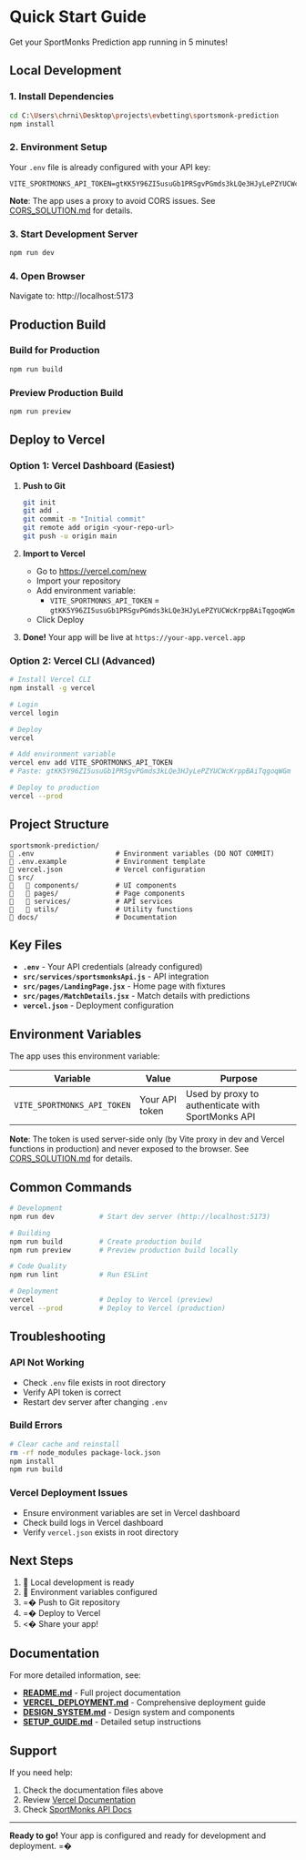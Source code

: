 # Quick Start Guide

Get your SportMonks Prediction app running in 5 minutes!

## Local Development

### 1. Install Dependencies
```bash
cd C:\Users\chrni\Desktop\projects\evbetting\sportsmonk-prediction
npm install
```

### 2. Environment Setup
Your `.env` file is already configured with your API key:
```env
VITE_SPORTMONKS_API_TOKEN=gtKK5Y96ZI5usuGb1PRSgvPGmds3kLQe3HJyLePZYUCWcKrppBAiTqgoqWGm
```

**Note**: The app uses a proxy to avoid CORS issues. See [CORS_SOLUTION.md](./CORS_SOLUTION.md) for details.

### 3. Start Development Server
```bash
npm run dev
```

### 4. Open Browser
Navigate to: http://localhost:5173

## Production Build

### Build for Production
```bash
npm run build
```

### Preview Production Build
```bash
npm run preview
```

## Deploy to Vercel

### Option 1: Vercel Dashboard (Easiest)

1. **Push to Git**
   ```bash
   git init
   git add .
   git commit -m "Initial commit"
   git remote add origin <your-repo-url>
   git push -u origin main
   ```

2. **Import to Vercel**
   - Go to https://vercel.com/new
   - Import your repository
   - Add environment variable:
     - `VITE_SPORTMONKS_API_TOKEN` = `gtKK5Y96ZI5usuGb1PRSgvPGmds3kLQe3HJyLePZYUCWcKrppBAiTqgoqWGm`
   - Click Deploy

3. **Done!**
   Your app will be live at `https://your-app.vercel.app`

### Option 2: Vercel CLI (Advanced)

```bash
# Install Vercel CLI
npm install -g vercel

# Login
vercel login

# Deploy
vercel

# Add environment variable
vercel env add VITE_SPORTMONKS_API_TOKEN
# Paste: gtKK5Y96ZI5usuGb1PRSgvPGmds3kLQe3HJyLePZYUCWcKrppBAiTqgoqWGm

# Deploy to production
vercel --prod
```

## Project Structure

```
sportsmonk-prediction/
   .env                    # Environment variables (DO NOT COMMIT)
   .env.example            # Environment template
   vercel.json             # Vercel configuration
   src/
      components/         # UI components
      pages/              # Page components
      services/           # API services
      utils/              # Utility functions
   docs/                   # Documentation
```

## Key Files

- **`.env`** - Your API credentials (already configured)
- **`src/services/sportsmonksApi.js`** - API integration
- **`src/pages/LandingPage.jsx`** - Home page with fixtures
- **`src/pages/MatchDetails.jsx`** - Match details with predictions
- **`vercel.json`** - Deployment configuration

## Environment Variables

The app uses this environment variable:

| Variable | Value | Purpose |
|----------|-------|---------|
| `VITE_SPORTMONKS_API_TOKEN` | Your API token | Used by proxy to authenticate with SportMonks API |

**Note**: The token is used server-side only (by Vite proxy in dev and Vercel functions in production) and never exposed to the browser. See [CORS_SOLUTION.md](./CORS_SOLUTION.md) for details.

## Common Commands

```bash
# Development
npm run dev           # Start dev server (http://localhost:5173)

# Building
npm run build         # Create production build
npm run preview       # Preview production build locally

# Code Quality
npm run lint          # Run ESLint

# Deployment
vercel                # Deploy to Vercel (preview)
vercel --prod         # Deploy to Vercel (production)
```

## Troubleshooting

### API Not Working
- Check `.env` file exists in root directory
- Verify API token is correct
- Restart dev server after changing `.env`

### Build Errors
```bash
# Clear cache and reinstall
rm -rf node_modules package-lock.json
npm install
npm run build
```

### Vercel Deployment Issues
- Ensure environment variables are set in Vercel dashboard
- Check build logs in Vercel dashboard
- Verify `vercel.json` exists in root directory

## Next Steps

1.  Local development is ready
2.  Environment variables configured
3. =� Push to Git repository
4. =� Deploy to Vercel
5. <� Share your app!

## Documentation

For more detailed information, see:

- **[README.md](./README.md)** - Full project documentation
- **[VERCEL_DEPLOYMENT.md](./VERCEL_DEPLOYMENT.md)** - Comprehensive deployment guide
- **[DESIGN_SYSTEM.md](./DESIGN_SYSTEM.md)** - Design system and components
- **[SETUP_GUIDE.md](./SETUP_GUIDE.md)** - Detailed setup instructions

## Support

If you need help:
1. Check the documentation files above
2. Review [Vercel Documentation](https://vercel.com/docs)
3. Check [SportMonks API Docs](https://docs.sportmonks.com/)

---

**Ready to go!** Your app is configured and ready for development and deployment. =�
